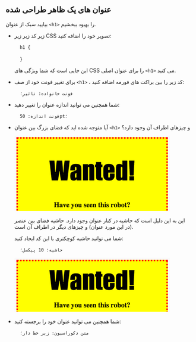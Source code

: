 ## عنوان های یک ظاهر طراحی شده

بیایید سبک از عنوان `<h1>` را بهبود ببخشیم.

+ زیر کد زیر زیر CSS تصویر خود را اضافه کنید:
    
        h1 {
        
        }
        
    
    این جایی است که شما ویژگی های CSS را برای عنوان اصلی `<h1>` می کنید.

+ برای تغییر فونت خود از صف `<h1>` ، کد زیر را بین براکت های فورمه اضافه کنید:
    
        فونت خانواده: تاثیر؛
        

+ شما همچنین می توانید اندازه عنوان را تغییر دهید:
    
        فونت اندازه: 50pt؛
        

+ آیا متوجه شده اید که فضای بزرگ بین عنوان `<h1>` و چیزهای اطراف آن وجود دارد؟
    
    ![تصویری](images/wanted-h1-margin.png)
    
    این به این دلیل است که حاشیه در کنار عنوان وجود دارد. حاشیه فضای بین عنصر (در این مورد عنوان) و چیزهای دیگر در اطراف آن است.
    
    شما می توانید حاشیه کوچکتری با این کد ایجاد کنید:
    
        حاشیه: 10 پیکسل؛
        
    
    ![تصویری](images/wanted-h1-margin-small.png)

+ شما همچنین می توانید عنوان خود را برجسته کنید:
    
        متن دکوراسیون: زیر خط دار؛